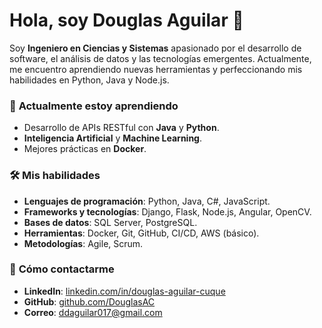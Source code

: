 # Hola, soy Douglas Aguilar 👋

Soy **Ingeniero en Ciencias y Sistemas** apasionado por el desarrollo de software, el análisis de datos y las tecnologías emergentes. Actualmente, me encuentro aprendiendo nuevas herramientas y perfeccionando mis habilidades en Python, Java y Node.js.

### 🌱 **Actualmente estoy aprendiendo**
- Desarrollo de APIs RESTful con **Java** y **Python**.
- **Inteligencia Artificial** y **Machine Learning**.
- Mejores prácticas en **Docker**.

### 🛠️ **Mis habilidades**
- **Lenguajes de programación**: Python, Java, C#, JavaScript.
- **Frameworks y tecnologías**: Django, Flask, Node.js, Angular, OpenCV.
- **Bases de datos**: SQL Server, PostgreSQL.
- **Herramientas**: Docker, Git, GitHub, CI/CD, AWS (básico).
- **Metodologías**: Agile, Scrum.

### 📝 **Cómo contactarme**
- **LinkedIn**: [linkedin.com/in/douglas-aguilar-cuque](www.linkedin.com/in/douglas-aguilar-cuque)
- **GitHub**: [github.com/DouglasAC](https://github.com/DouglasAC)
- **Correo**: ddaguilar017@gmail.com
